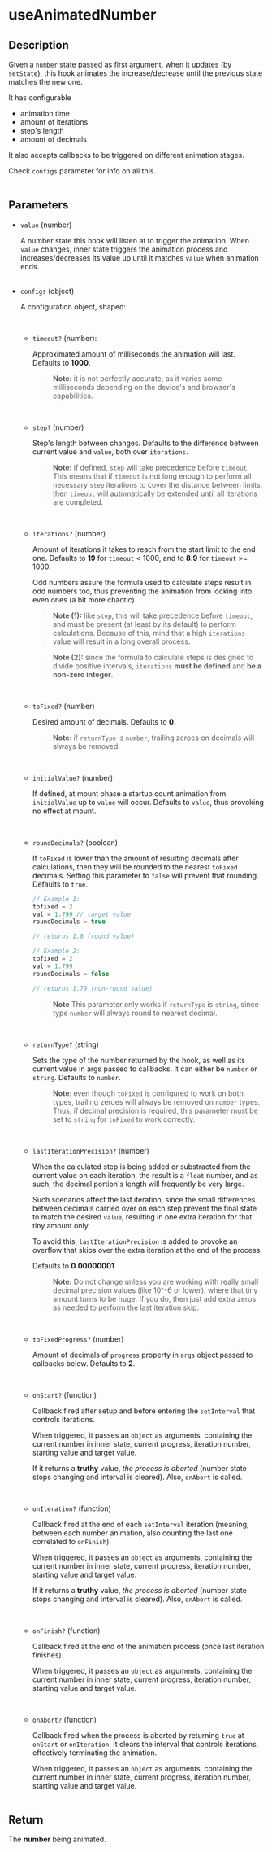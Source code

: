 # useAnimatedNumber

## Description

Given a `number` state passed as first argument, when it updates (by `setState`), this hook animates the increase/decrease until the previous state matches the new one.

It has configurable

- animation time
- amount of iterations
- step's length
- amount of decimals

It also accepts callbacks to be triggered on different animation stages.

Check `configs` parameter for info on all this.
<br /> <br />

## Parameters

- `value` (number)

  A number state this hook will listen at to trigger the animation. When `value` changes, inner state triggers the animation process and increases/decreases its value up until it matches `value` when animation ends.
  <br />
  <br />

- `configs` (object)

  A configuration object, shaped:

    <br />

  - `timeout?` (number):

    Approximated amount of milliseconds the animation will last. Defaults to **1000**.

    > **Note:** it is not perfectly accurate, as it varies some milliseconds depending on the device's and browser's capabilities.

    <br />

  - `step?` (number)

    Step's length between changes. Defaults to the difference between current value and `value`, both over `iterations`.

    > **Note:** if defined, `step` will take precedence before `timeout`. This means that if `timeout` is not long enough to perform all necessary `step` iterations to cover the distance between limits, then `timeout` will automatically be extended until all iterations are completed.

    <br />

  - `iterations?` (number)

    Amount of iterations it takes to reach from the start limit to the end one. Defaults to **19** for `timeout` < 1000, and to **8.9** for `timeout` >= 1000.

    Odd numbers assure the formula used to calculate steps result in odd numbers too, thus preventing the animation from locking into even ones (a bit more chaotic).

    > **Note (1):** like `step`, this will take precedence before `timeout`, and must be present (at least by its default) to perform calculations. Because of this, mind that a high `iterations` value will result in a long overall process.

    > **Note (2):** since the formula to calculate steps is designed to divide positive intervals, `iterations` **must be defined** and **be a non-zero integer**.

    <br />

  - `toFixed?` (number)

    Desired amount of decimals. Defaults to **0**.

    > **Note**: if `returnType` is `number`, trailing zeroes on decimals will always be removed.

    <br />

  - `initialValue?` (number)

    If defined, at mount phase a startup count animation from `initialValue` up to `value` will occur. Defaults to `value`, thus provoking no effect at mount.

    <br />

  - `roundDecimals?` (boolean)

    If `toFixed` is lower than the amount of resulting decimals after calculations, then they will be rounded to the nearest `toFixed` decimals. Setting this parameter to `false` will prevent that rounding. Defaults to `true`.

    ```javascript
    // Example 1:
    tofixed = 2
    val = 1.799 // target value
    roundDecimals = true

    // returns 1.8 (round value)

    // Example 2:
    tofixed = 2
    val = 1.799
    roundDecimals = false

    // returns 1.79 (non-round value)
    ```

    > **Note** This parameter only works if `returnType` is `string`, since type `number` will always round to nearest decimal.

    <br />

  - `returnType?` (string)

    Sets the type of the number returned by the hook, as well as its current value in args passed to callbacks. It can either be `number` or `string`. Defaults to `number`.

    > **Note**: even though `toFixed` is configured to work on both types, trailing zeroes will always be removed on `number` types. Thus, if decimal precision is required, this parameter must be set to `string` for `toFixed` to work correctly.

    <br />

  - `lastIterationPrecision?` (number)

    When the calculated step is being added or substracted from the current value on each iteration, the result is a `float` number, and as such, the decimal portion's length will frequently be very large.

    Such scenarios affect the last iteration, since the small differences between decimals carried over on each step prevent the final state to match the desired `value`, resulting in one extra iteration for that tiny amount only.

    To avoid this, `lastIterationPrecision` is added to provoke an overflow that skips over the extra iteration at the end of the process.

    Defaults to **0.00000001**

    > **Note:** Do not change unless you are working with really small decimal precision values (like 10^-6 or lower), where that tiny amount turns to be huge. If you do, then just add extra zeros as needed to perform the last iteration skip.

    <br />

  - `toFixedProgress?` (number)

    Amount of decimals of `progress` property in `args` object passed to callbacks below. Defaults to **2**.

    <br />

  - `onStart?` (function)

    Callback fired after setup and before entering the `setInterval` that controls iterations.

    When triggered, it passes an `object` as arguments, containing the current number in inner state, current progress, iteration number, starting value and target value.

    If it returns a **truthy** value, _the process is aborted_ (number state stops changing and interval is cleared). Also, `onAbort` is called.

    <br />

  - `onIteration?` (function)

    Callback fired at the end of each `setInterval` iteration (meaning, between each number animation, also counting the last one correlated to `onFinish`).

    When triggered, it passes an `object` as arguments, containing the current number in inner state, current progress, iteration number, starting value and target value.

    If it returns a **truthy** value, _the process is aborted_ (number state stops changing and interval is cleared). Also, `onAbort` is called.

    <br />

  - `onFinish?` (function)

    Callback fired at the end of the animation process (once last iteration finishes).

    When triggered, it passes an `object` as arguments, containing the current number in inner state, current progress, iteration number, starting value and target value.

    <br />

  - `onAbort?` (function)

    Callback fired when the process is aborted by returning `true` at `onStart` or `onIteration`. It clears the interval that controls iterations, effectively terminating the animation.

    When triggered, it passes an `object` as arguments, containing the current number in inner state, current progress, iteration number, starting value and target value.
    <br />
    <br />

## Return

The **number** being animated.
